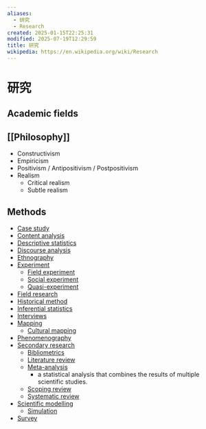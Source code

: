 ```yaml
---
aliases:
  - 研究
  - Research
created: 2025-01-15T22:25:31
modified: 2025-07-19T12:29:59
title: 研究
wikipedia: https://en.wikipedia.org/wiki/Research
---
```


# 研究

## Academic fields

## [[Philosophy]]

- Constructivism
- Empiricism
- Positivism / Antipositivism / Postpositivism
- Realism
    - Critical realism
    - Subtle realism

## Methods

  - [Case study](https://en.wikipedia.org/wiki/Case_study "Case study")
  - [Content analysis](https://en.wikipedia.org/wiki/Content_analysis "Content analysis")
  - [Descriptive statistics](https://en.wikipedia.org/wiki/Descriptive_statistics "Descriptive statistics")
  - [Discourse analysis](https://en.wikipedia.org/wiki/Discourse_analysis "Discourse analysis")
  - [Ethnography](https://en.wikipedia.org/wiki/Ethnography "Ethnography")
  - [Experiment](https://en.wikipedia.org/wiki/Experiment "Experiment")
    - [Field experiment](https://en.wikipedia.org/wiki/Field_experiment "Field experiment")
    - [Social experiment](https://en.wikipedia.org/wiki/Social_experiment "Social experiment")
    - [Quasi-experiment](https://en.wikipedia.org/wiki/Quasi-experiment "Quasi-experiment")
  - [Field research](https://en.wikipedia.org/wiki/Field_research "Field research")
  - [Historical method](https://en.wikipedia.org/wiki/Historical_method "Historical method")
  - [Inferential statistics](https://en.wikipedia.org/wiki/Statistical_inference "Statistical inference")
  - [Interviews](https://en.wikipedia.org/wiki/Interview "Interview")
  - [Mapping](https://en.wikipedia.org/wiki/Cartography "Cartography")
    - [Cultural mapping](https://en.wikipedia.org/wiki/Cultural_mapping "Cultural mapping")
  - [Phenomenography](https://en.wikipedia.org/wiki/Phenomenography "Phenomenography")
  - [Secondary research](https://en.wikipedia.org/wiki/Secondary_research "Secondary research")
    - [Bibliometrics](https://en.wikipedia.org/wiki/Bibliometrics "Bibliometrics")
    - [Literature review](https://en.wikipedia.org/wiki/Literature_review "Literature review")
    - [Meta-analysis](https://en.wikipedia.org/wiki/Meta-analysis)
      - a statistical analysis that combines the results of multiple scientific studies.
    - [Scoping review](https://en.wikipedia.org/wiki/Scoping_review "Scoping review")
    - [Systematic review](https://en.wikipedia.org/wiki/Systematic_review "Systematic review")
  - [Scientific modelling](https://en.wikipedia.org/wiki/Scientific_modelling "Scientific modelling")
    - [Simulation](https://en.wikipedia.org/wiki/Simulation "Simulation")
  - [Survey](https://en.wikipedia.org/wiki/Survey_(human_research) "Survey (human research)")
